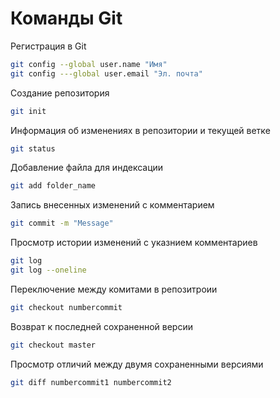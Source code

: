 # Команды Git

Регистрация в Git
```sh
git config --global user.name "Имя"
git config ---global user.email "Эл. почта"
```

Создание репозитория
```sh
git init
```

Информация об изменениях в репозитории и текущей ветке
```sh
git status
```

Добавление файла для индексации
```sh
git add folder_name
```
Запись внесенных изменений с комментарием
```sh
git commit -m "Message"
```

Просмотр истории изменений с указнием комментариев
```sh
git log
git log --oneline
```
Переключение между комитами в репозитроии
```sh
git checkout numbercommit
```
Возврат к последней сохраненной версии
```sh
git checkout master
```

Просмотр отличий между двумя сохраненными версиями
```sh
git diff numbercommit1 numbercommit2
```